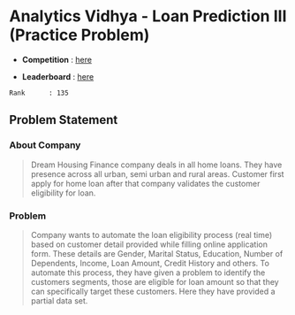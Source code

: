 # Analytics Vidhya - Loan Prediction III (Practice Problem)
- **Competition** : [here](https://datahack.analyticsvidhya.com/contest/practice-problem-loan-prediction-iii/)

- **Leaderboard** : [here](https://datahack.analyticsvidhya.com/contest/practice-problem-loan-prediction-iii/lb)

```
Rank      : 135
```

## Problem Statement
### About Company
> Dream Housing Finance company deals in all home loans. They have presence across all urban, semi urban and rural areas. Customer first apply for home loan after that company validates the customer eligibility for loan.
### Problem
> Company wants to automate the loan eligibility process (real time) based on customer detail provided while filling online application form. These details are Gender, Marital Status, Education, Number of Dependents, Income, Loan Amount, Credit History and others. To automate this process, they have given a problem to identify the customers segments, those are eligible for loan amount so that they can specifically target these customers. Here they have provided a partial data set.
